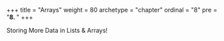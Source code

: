 +++
title = "Arrays"
weight = 80
archetype = "chapter"
ordinal = "8"
pre = "<b>8. </b>"
+++


Storing More Data in Lists & Arrays!
